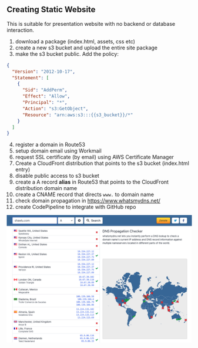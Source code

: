 ## Creating Static Website

This is suitable for presentation website with no backend or database interaction.

1. download a package (index.html, assets, css etc)
2. create a new s3 bucket and upload the entire site package
3. make the s3 bucket public. Add the policy:

```json
{
  "Version": "2012-10-17",
  "Statement": [
    {
      "Sid": "AddPerm",
      "Effect": "Allow",
      "Principal": "*",
      "Action": "s3:GetObject",
      "Resource": "arn:aws:s3:::{{s3_bucket}}/*"
    }
  ]
}
```

4. register a domain in Route53
5. setup domain email using Workmail
6. request SSL certificate (by email) using AWS Certificate Manager
7. Create a CloudFront distribution that points to the s3 bucket (index.html entry)
8. disable public access to s3 bucket
9. create a A record **alias** in Route53 that points to the CloudFront distribution domain name
10. create a CNAME record that directs `www.` to domain name
11. check domain propagation in https://www.whatsmydns.net/
12. create CodePipeline to integrate with GitHub repo

![alt](/aws/exercises/assets/propagation.png)
